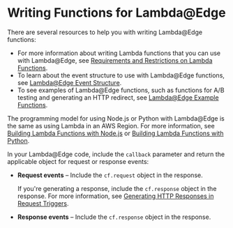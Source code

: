 # Writing Functions for Lambda@Edge<a name="lambda-edge-authoring-functions"></a>

There are several resources to help you with writing Lambda@Edge functions:
+ For more information about writing Lambda functions that you can use with Lambda@Edge, see [Requirements and Restrictions on Lambda Functions](lambda-requirements-limits.md)\.
+ To learn about the event structure to use with Lambda@Edge functions, see [Lambda@Edge Event Structure](lambda-event-structure.md)\.
+ To see examples of Lambda@Edge functions, such as functions for A/B testing and generating an HTTP redirect, see [Lambda@Edge Example Functions](lambda-examples.md)\.

The programming model for using Node\.js or Python with Lambda@Edge is the same as using Lambda in an AWS Region\. For more information, see [Building Lambda Functions with Node\.js](https://docs.aws.amazon.com/lambda/latest/dg/programming-model.html) or [Building Lambda Functions with Python](https://docs.aws.amazon.com/lambda/latest/dg/python-programming-model.html)\.

In your Lambda@Edge code, include the `callback` parameter and return the applicable object for request or response events:
+ **Request events** – Include the `cf.request` object in the response\.

  If you're generating a response, include the `cf.response` object in the response\. For more information, see [Generating HTTP Responses in Request Triggers](lambda-generating-http-responses-in-requests.md)\. 
+ **Response events** – Include the `cf.response` object in the response\.